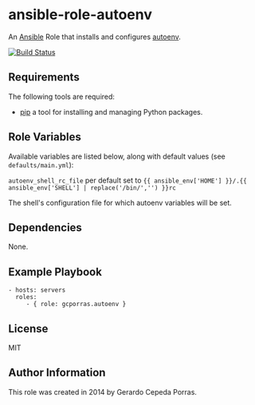 ansible-role-autoenv
========

An [Ansible](http://www.ansible.com/home) Role that installs and configures
[autoenv](https://github.com/kennethreitz/autoenv).

[![Build Status](https://travis-ci.org/gcporras/ansible-role-autoenv.png?branch=master)](https://travis-ci.org/gcporras/ansible-role-autoenv)


Requirements
------------

The following tools are required:
- [pip](https://pip.pypa.io/en/latest/installing.html) a tool for installing and managing Python packages.


Role Variables
--------------

Available variables are listed below, along with default values (see `defaults/main.yml`):

`autoenv_shell_rc_file` per default set to `{{ ansible_env['HOME'] }}/.{{ ansible_env['SHELL'] | replace('/bin/','') }}rc`

The shell's configuration file for which autoenv variables will be set.


Dependencies
------------

None.

Example Playbook
-------------------------

    - hosts: servers
      roles:
         - { role: gcporras.autoenv }

License
-------

MIT

Author Information
------------------

This role was created in 2014 by Gerardo Cepeda Porras.